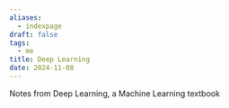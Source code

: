 ```yaml
---
aliases:
  - indexpage
draft: false
tags:
  - me
title: Deep Learning
date: 2024-11-08
---
```


Notes from Deep Learning, a Machine Learning textbook
